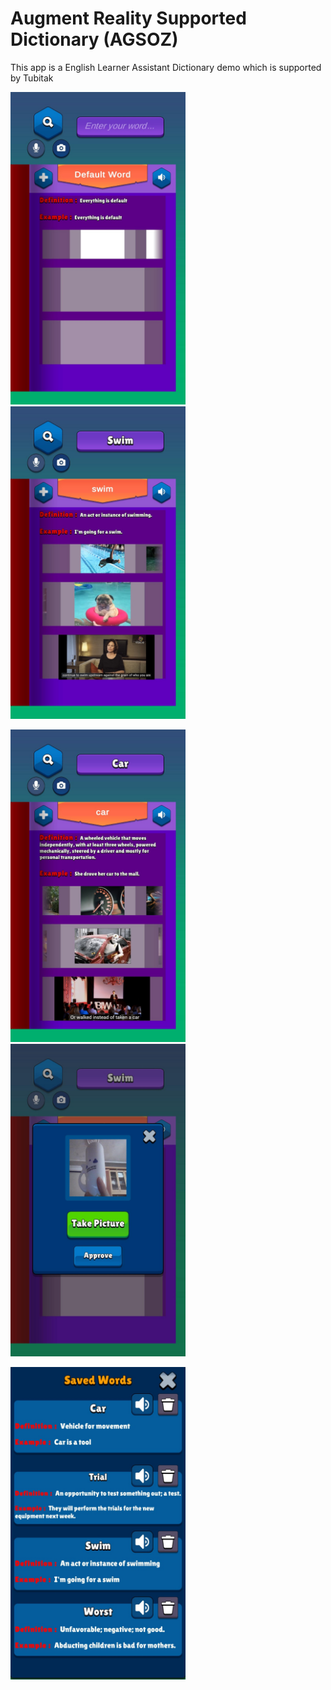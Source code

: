 # Augment Reality Supported Dictionary (AGSOZ)

This app is a English Learner Assistant Dictionary demo which is supported by Tubitak  

<img src="Screenshots/ss_1.jpeg" width="280" height="500">  <img src="Screenshots/ss_2.jpeg" width="280" height="500">

<img src="Screenshots/ss_3.jpeg" width="280" height="500">  <img src="Screenshots/ss_4.jpeg" width="280" height="500">

<img src="Screenshots/ss_5.jpeg" width="280" height="500">  



